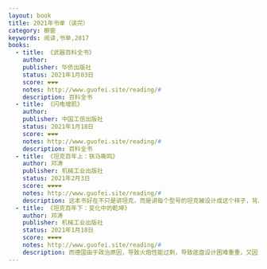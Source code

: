 ```yaml
---
layout: book
title: 2021年书单（读完）
category: 橱窗
keywords: 阅读,书单,2017
books:
  - title: 《武器百科全书》
    author:
    publisher: 华侨出版社
    status: 2021年1月03日
    score: ❤❤❤
    notes: http://www.guofei.site/reading/#
    description: 百科全书
  - title: 《闪电增肌》
    author:
    publisher: 中国工信出版社
    status: 2021年1月18日
    score: ❤❤❤
    notes: http://www.guofei.site/reading/#
    description: 百科全书
  - title: 《坦克百年上：铁马嘶鸣》
    author: 邓涛
    publisher: 机械工业出版社
    status: 2021年2月3日
    score: ❤❤❤❤
    notes: http://www.guofei.site/reading/#
    description: 这本书好在不只是讲坦克，而是讲每个型号的坦克被设计成这个样子，背后的社会、政治、地理原因。例如，早期的英国的海军传统，使坦克按照“陆上巡洋舰”甚至“无畏舰”来设计，最后英国坦克的风格是重视装甲，机动和火控不行。苏联军人意志力很强，所以牺牲乘员舒适度，提高坦克的综合性能。法国因为国力衰弱，指望重型坦克的视觉冲击力提升威望。意大利为了转移大萧条后的矛盾，不顾战争和经济状况错位，侵略埃塞俄比亚和武装干涉西班牙，损失大量的储备，导致二战坦克很差。而德国由于政治原因，导致火炮性能过剩，导致底盘设计困难重重并很多克服的技巧。
  - title: 《坦克百年下：变化中的乾坤》
    author: 邓涛
    publisher: 机械工业出版社
    status: 2021年1月18日
    score: ❤❤❤❤
    notes: http://www.guofei.site/reading/#
    description: 而德国由于政治原因，导致火炮性能过剩，导致底盘设计困难重重，又因为工业基础雄厚，所以技术路线越来越偏。美国长期缺乏战争经验，坦克纸上谈兵，又有深厚的工业能力。以色列兵源珍贵、要打巷战，所以防御极高。瑞典纵深防御战略，设计了非常适合瑞典地形的坦克。
---
```

